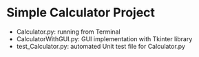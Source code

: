 # Simple Calculator Project
  - Calculator.py: running from Terminal
  - CalculatorWithGUI.py: GUI implementation with Tkinter library
  - test_Calculator.py: automated Unit test file for Calculator.py

